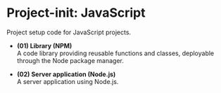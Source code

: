# Project-init: JavaScript

Project setup code for JavaScript projects.

* **(01) Library (NPM)**  
  A code library providing reusable functions and classes, deployable through the Node package manager.

* **(02) Server application (Node.js)**  
  A server application using Node.js.


